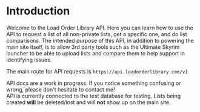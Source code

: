 # Introduction

Welcome to the Load Order Library API. Here you can learn how to use the API to request a list of all non-private lists, get a specific one, and do list comparisons. The intended purpose of this API, in addition to powering the main site itself, is to allow 3rd party tools such as the Ultimate Skyrim launcher to be able to upload lists and compare them to help support in identifying issues.

The main route for API requests is `https://api.loadorderlibrary.com/v1`

<aside class="notice">
	API docs are a work in progress. If you notice something confusing or wrong, please don't hesitate to contact me!
</aside>

<aside class="warning">
	API is currently connected to the test database for testing. Lists being created <b>will</b> be deleted/lost and will <b>not</b> show up on the main site.
</aside>